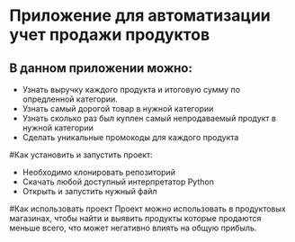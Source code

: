 # Приложение для автоматизации учет продажи продуктов

## В данном приложении можно:
-  Узнать выручку каждого продукта и итоговую сумму по опредленной категории.
- Узнать самый дорогой товар в нужной категории
- Узнать сколько раз был куплен самый непродаваемый продукт в нужной категории
- Сделать уникальные промокоды для каждого продукта

#Как установить и запустить проект:
- Необходимо клонировать репозиторий
- Скачать любой доступный интерпретатор Python
- Открыть и запустить нужный файл

#Как использовать проект
Проект можно использовать в продуктовых магазинах, чтобы найти и выявить продукты которые продаются меньше всего, что может негативно влиять на общую прибыль.
